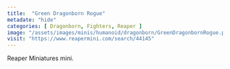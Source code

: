 ```yaml
---
title:  "Green Dragonborn Rogue"
metadate: "hide"
categories: [ Dragonborn, Fighters, Reaper ]
image: "/assets/images/minis/humanoid/dragonborn/GreenDragonbornRogue.png"
visit: "https://www.reapermini.com/search/44145"
---
```

Reaper Miniatures mini.